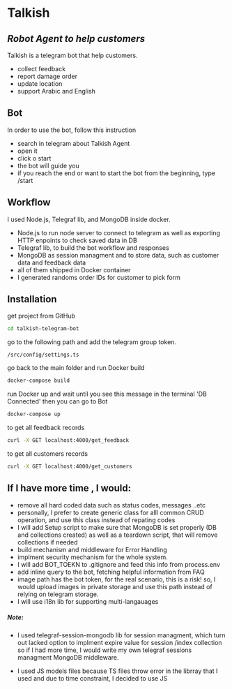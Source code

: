 # Talkish

## _Robot Agent to help customers_

Talkish is a telegram bot that help customers.

- collect feedback
- report damage order
- update location
- support Arabic and English

## Bot

In order to use the bot, follow this instruction

- search in telegram about Talkish Agent
- open it
- click o start
- the bot will guide you
- if you reach the end or want to start the bot from the beginning, type /start

## Workflow

I used Node.js, Telegraf lib, and MongoDB inside docker.

- Node.js to run node server to connect to telegram as well as exporting HTTP enpoints to check saved data in DB
- Telegraf lib, to build the bot workflow and responses
- MongoDB as session managment and to store data, such as customer data and feedback data
- all of them shipped in Docker container
- I generated randoms order IDs for customer to pick form

## Installation

get project from GitHub

```sh
cd talkish-telegram-bot
```

go to the following path and add the telegram group token.

```
/src/config/settings.ts
```

go back to the main folder and run Docker build

```sh
docker-compose build
```

run Docker up and wait until you see this message in the terminal 'DB Connected' then you can go to Bot

```sh
docker-compose up
```

to get all feedback records

```sh
curl -X GET localhost:4000/get_feedback
```

to get all customers records

```sh
curl -X GET localhost:4000/get_customers
```

## If I have more time , I would:

- remove all hard coded data such as status codes, messages ..etc
- personally, I prefer to create generic class for alll common CRUD operation, and use this class instead of repating codes
- I will add Setup script to make sure that MongoDB is set properly (DB and collections created) as well as a teardown script, that will remove collections if needed
- build mechanism and middleware for Error Handling
- implment security mechanism for the whole system.
- I will add BOT_TOEKN to .gitignore and feed this info from process.env
- add inline query to the bot, fetching helpful information from FAQ
- image path has the bot token, for the real scenario, this is a risk! so, I would upload images in private storage and use this path instead of relying on telegram storage.
- I will use i18n lib for supporting multi-langauages

##### Note:

- I used telegraf-session-mongodb lib for session managment, which turn out lacked option to implment expire value for session /index collection so if I had more time, I would write my own telegraf sessions managment MongoDB middleware.

- I used JS models files because TS files throw error in the librray that I used and due to time constraint, I decided to use JS
